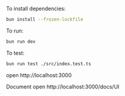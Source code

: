 To install dependencies:
```sh
bun install --frozen-lockfile 
```

To run:
```sh
bun run dev
```

To test:
```sh
bun run test ./src/index.test.ts
```

open http://localhost:3000

Document
open http://localhost:3000/docs/UI
